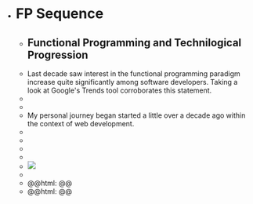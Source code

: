 - # FP Sequence
	- ## Functional Programming and Technilogical Progression
	- Last decade saw interest in the functional programming paradigm increase quite significantly among software developers. Taking a look at Google's Trends tool corroborates this statement.
	-
	-
	- My personal journey began started a little over a decade ago within the context of web development.
	-
	-
	-
	-
	- ![](https://miro.medium.com/v2/resize:fit:1276/1*oRBseHE_yxtlbcRTrbkRnQ.jpeg)
	-
	- @@html: <script type="text/javascript" src="https://ssl.gstatic.com/trends_nrtr/3349_RC01/embed_loader.js"></script> <script type="text/javascript"> trends.embed.renderExploreWidget("TIMESERIES", {"comparisonItem":[{"keyword":"/m/02ykw","geo":"","time":"2015-05-18 2023-06-18"}],"category":0,"property":""}, {"exploreQuery":"date=2015-05-18%202023-06-18&q=%2Fm%2F02ykw&hl=en","guestPath":"https://trends.google.com:443/trends/embed/"}); </script>@@
	- @@html: <script type="text/javascript" src="https://ssl.gstatic.com/trends_nrtr/3349_RC01/embed_loader.js"></script> <script type="text/javascript"> trends.embed.renderExploreWidget("TIMESERIES", {"comparisonItem":[{"keyword":"/m/02ykw","geo":"","time":"2015-05-18 2023-06-18"}],"category":0,"property":""}, {"exploreQuery":"date=2015-05-18%202023-06-18&q=%2Fm%2F02ykw&hl=en","guestPath":"https://trends.google.com:443/trends/embed/"}); </script>@@